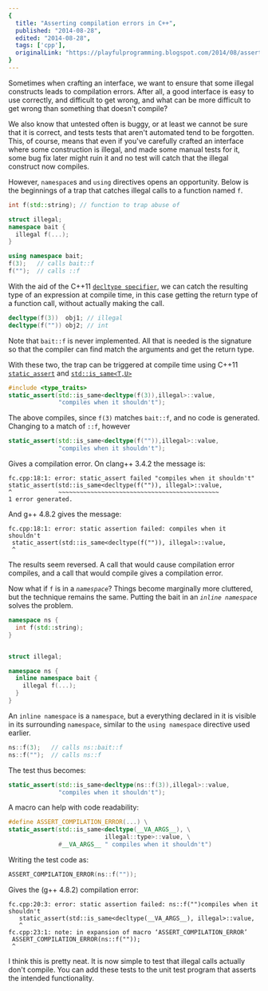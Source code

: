 ```yaml
---
{
  title: "Asserting compilation errors in C++",
  published: "2014-08-28",
  edited: "2014-08-28",
  tags: ['cpp'],
  originalLink: "https://playfulprogramming.blogspot.com/2014/08/asserting-compilation-errors-in-c.html"
}
---
```


Sometimes when crafting an interface, we want to ensure that some illegal constructs leads to compilation errors. After
all, a good interface is easy to use correctly, and difficult to get wrong, and what can be more difficult to get wrong
than something that doesn't compile?

We also know that untested often is buggy, or at least we cannot be sure that it is correct, and tests tests that aren't
automated tend to be forgotten. This, of course, means that even if you've carefully crafted an interface where some
construction is illegal, and made some manual tests for it, some bug fix later might ruin it and no test will catch that
the illegal construct now compiles.

However, `namespace`s and `using` directives opens an opportunity. Below is the beginnings of a trap that catches
illegal calls to a function named `f`.

```cpp
int f(std::string); // function to trap abuse of

struct illegal;
namespace bait {
  illegal f(...);
}

using namespace bait;
f(3);   // calls bait::f
f("");  // calls ::f
```

With the aid of the C++11 [`decltype specifier`](http://en.cppreference.com/w/cpp/language/decltype), we can catch the
resulting type of an expression at compile time, in this case getting the return type of a function call, without
actually making the call.

```cpp
decltype(f(3))  obj1; // illegal
decltype(f("")) obj2; // int
```

Note that `bait::f` is never implemented. All that is needed is the signature so that the compiler can find match the
arguments and get the return type.

With these two, the trap can be triggered at compile time using
C++11 [`static_assert`](http://en.cppreference.com/w/cpp/language/static_assert)
and [`std::is_same<T,U>`](http://en.cppreference.com/w/cpp/types/is_same)

```cpp
#include <type_traits>
static_assert(std::is_same<decltype(f(3)),illegal>::value,
              "compiles when it shouldn't");
```

The above compiles, since `f(3)` matches `bait::f`, and no code is generated. Changing to a match of `::f`, however

```cpp
static_assert(std::is_same<decltype(f("")),illegal>::value,
              "compiles when it shouldn't");
```

Gives a compilation error. On clang++ 3.4.2 the message is:

```
fc.cpp:18:1: error: static_assert failed "compiles when it shouldn't"
static_assert(std::is_same<decltype(f("")), illegal>::value,
^             ~~~~~~~~~~~~~~~~~~~~~~~~~~~~~~~~~~~~~~~~~~~~~
1 error generated.
```

And g++ 4.8.2 gives the message:

```
fc.cpp:18:1: error: static assertion failed: compiles when it shouldn't
 static_assert(std::is_same<decltype(f("")), illegal>::value,
 ^
```

The results seem reversed. A call that would cause compilation error compiles, and a call that would compile gives a
compilation error.

Now what if `f` is in a _`namespace`_? Things become marginally more cluttered, but the technique remains the same.
Putting the bait in an _`inline namespace`_ solves the problem.

```cpp
namespace ns {
  int f(std::string);
}


struct illegal;

namespace ns {
  inline namespace bait {
    illegal f(...);
  }
}
```

An `inline namespace` is a `namespace`, but a everything declared in it is visible in its surrounding `namespace`,
similar to the `using namespace` directive used earlier.

```cpp
ns::f(3);   // calls ns::bait::f
ns::f("");  // calls ns::f
```

The test thus becomes:

```cpp
static_assert(std::is_same<decltype(ns::f(3)),illegal>::value,
              "compiles when it shouldn't");
```

A macro can help with code readability:

```cpp
#define ASSERT_COMPILATION_ERROR(...) \
static_assert(std::is_same<decltype(__VA_ARGS__), \
                           illegal::type>::value, \
              #__VA_ARGS__ " compiles when it shouldn't")
```

Writing the test code as:

```cpp
ASSERT_COMPILATION_ERROR(ns::f(""));
```

Gives the (g++ 4.8.2) compilation error:

```
fc.cpp:20:3: error: static assertion failed: ns::f("")compiles when it shouldn't
   static_assert(std::is_same<decltype(__VA_ARGS__), illegal>::value, 
   ^
fc.cpp:23:1: note: in expansion of macro ‘ASSERT_COMPILATION_ERROR’
 ASSERT_COMPILATION_ERROR(ns::f(""));
 ^
```

I think this is pretty neat. It is now simple to test that illegal calls actually don't compile. You can add these tests
to the unit test program that asserts the intended functionality.
